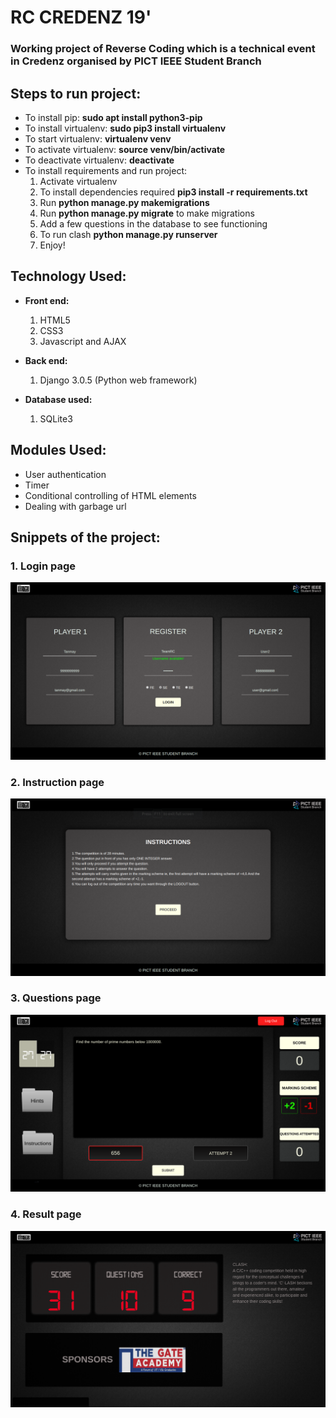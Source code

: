 # RC CREDENZ 19'

### Working project of Reverse Coding which is a technical event in Credenz organised by PICT IEEE Student Branch

## Steps to run project:

* To install pip: **sudo apt install python3-pip**
* To install virtualenv: **sudo pip3 install virtualenv**
* To start virtualenv: **virtualenv venv**
* To activate virtualenv: **source venv/bin/activate**
* To deactivate virtualenv: **deactivate**
* To install requirements and run project: 
    1. Activate virtualenv
    2. To install dependencies required **pip3 install -r requirements.txt**
    3. Run **python manage.py makemigrations**
    4. Run **python manage.py migrate** to make migrations
    5. Add a few questions in the database to see functioning
    6. To run clash **python manage.py runserver**
    7. Enjoy!

## Technology Used:

* **Front end:**
  1. HTML5
  2. CSS3
  3. Javascript and AJAX
  
* **Back end:**
  1. Django 3.0.5 (Python web framework)
 
* **Database used:**
  1. SQLite3
  
## Modules Used:

* User authentication
* Timer
* Conditional controlling of HTML elements
* Dealing with garbage url
 
## Snippets of the project:

### 1. Login page

![clash1](/screenshots/rc1.png)

### 2. Instruction page
![clash2](/screenshots/rc2.png)

### 3. Questions page
![clash3](/screenshots/rc3.png)

### 4. Result page
![rc4](/screenshots/rc4.png)
